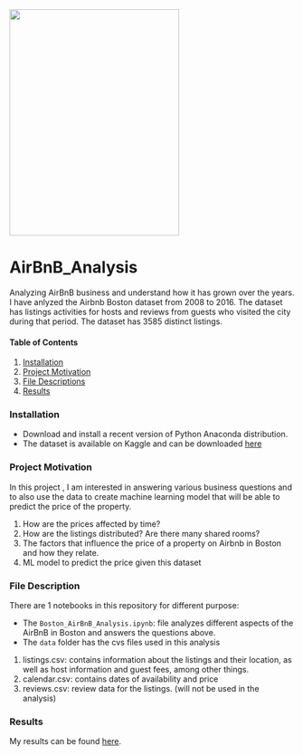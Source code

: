 
<img src="https://user-images.githubusercontent.com/38785783/138585739-45b7c95e-069c-4d58-a194-149eebf1492f.png" width="300" height="400" />

# AirBnB_Analysis
Analyzing  AirBnB business and understand how it has grown over the years. I have anlyzed the Airbnb Boston dataset from 2008 to 2016. The dataset has listings activities for hosts and reviews from guests who visited the city during that period. The dataset has 3585 distinct listings.


#### Table of Contents

1. [Installation](#installation)
2. [Project Motivation](#motivation)
3. [File Descriptions](#files)
4. [Results](#results)

### Installation <a name="installation"></a>
- Download and install a recent version of Python Anaconda distribution.
- The dataset is available on Kaggle and can be downloaded [here](https://www.kaggle.com/airbnb/boston)

### Project Motivation <a name="motivation"></a>

In this project , I am interested in answering various business questions and to also use the data to create machine learning model that will be able to predict the price of the property.

1. How are the prices affected by time?
2. How are the listings distributed? Are there many shared rooms?
3. The factors that influence the price of a property on Airbnb in Boston and how they relate.
4. ML model to predict the price given this dataset

### File Description <a name="files"></a>

There are 1 notebooks in this repository for different purpose:
- The `Boston_AirBnB_Analysis.ipynb`: file analyzes different aspects of the AirBnB in Boston and answers the questions above.
- The `data` folder has the cvs files used in this analysis
1. listings.csv: contains information about the listings and their location, as well as host information and guest fees, among other things.
2. calendar.csv: contains dates of availability and price
3. reviews.csv: review data for the listings. (will not be used in the analysis)
  

### Results <a name="results"></a>

My results can be found [here](https://medium.com/@eslamelgourany/boston-airbnb-data-understanding-28b134809913).  
